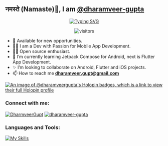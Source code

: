 ## नमस्ते (Namaste)🙏, I am [@dharamveer-gupta](https://github.com/dharamveer-gupta)

<div align="center">
  
  [![Typing SVG](https://readme-typing-svg.demolab.com?font=Fira+Code&weight=600&pause=1000&color=F78109&center=true&vCenter=true&width=335&lines=Mobile+App+Developer;Open+Source+Enthusiast;Technology+Enthusiast;Software+Engineer)](https://git.io/typing-svg)
  
  ![visitors](https://visitor-badge.laobi.icu/badge?page_id=dharamveer-gupta.dharamveer-gupta)
  
</div>

- 👔 Available for new opportunities.
- 👨‍💻 I am a Dev with Passion for Mobile App Development.
- 🫶🏻 Open source enthusiast. 
- 🌱 I’m currently learning Jetpack Compose for Android, next is Flutter App Development.
- ✨ I’m looking to collaborate on Android, Flutter and iOS projects.
- 📫 How to reach me **[dharamveer.gupt@gmail.com](dharamveer.gupt@gmail.com)**

[![An image of @dharamveergupta's Holopin badges, which is a link to view their full Holopin profile](https://holopin.me/dharamveergupta)](https://holopin.io/@dharamveergupta)

<h3 align="left">Connect with me:</h3>
<p align="left">
<a href="https://twitter.com/DharmveerGupt" target="blank"><img align="center" src="https://skillicons.dev/icons?i=twitter" alt="DharmveerGupt"/></a>
<a href="https://linkedin.com/in/dharamveer-gupta" target="blank"><img align="center" src="https://skillicons.dev/icons?i=linkedin" alt="dharamveer-gupta" /></a>
</p>

<h3 align="left">Languages and Tools:</h3>

[![My Skills](https://skillicons.dev/icons?i=androidstudio,kotlin,java,gradle,firebase,vscode,flutter,dart,swift,git,github,postman,figma,xd,stackoverflow,&perline=5)](https://skillicons.dev)

<!---
dharamveer-gupta/dharamveer-gupta is a ✨ special ✨ repository because its `README.md` (this file) appears on your GitHub profile.
You can click the Preview link to take a look at your changes.
--->


